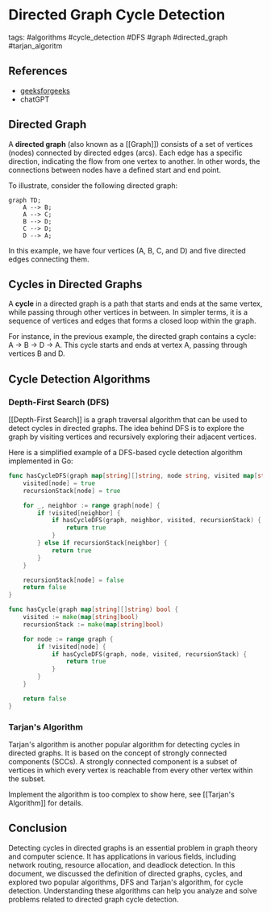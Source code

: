 # Directed Graph Cycle Detection

tags: #algorithms #cycle_detection #DFS #graph #directed_graph #tarjan_algoritm

## References

- [geeksforgeeks](https://www.geeksforgeeks.org/detect-cycle-in-a-graph/)
- chatGPT

## Directed Graph

A **directed graph** (also known as a [[Graph]]) consists of a set of vertices (nodes) connected by directed edges (arcs). Each edge has a specific direction, indicating the flow from one vertex to another. In other words, the connections between nodes have a defined start and end point.

To illustrate, consider the following directed graph:

```mermaid
graph TD;
    A --> B;
    A --> C;
    B --> D;
    C --> D;
    D --> A;

```

In this example, we have four vertices (A, B, C, and D) and five directed edges connecting them.

## Cycles in Directed Graphs

A **cycle** in a directed graph is a path that starts and ends at the same vertex, while passing through other vertices in between. In simpler terms, it is a sequence of vertices and edges that forms a closed loop within the graph.

For instance, in the previous example, the directed graph contains a cycle: A -> B -> D -> A. This cycle starts and ends at vertex A, passing through vertices B and D.

## Cycle Detection Algorithms

### Depth-First Search (DFS)

[[Depth-First Search]] is a graph traversal algorithm that can be used to detect cycles in directed graphs. The idea behind DFS is to explore the graph by visiting vertices and recursively exploring their adjacent vertices.

Here is a simplified example of a DFS-based cycle detection algorithm implemented in Go:

```go
func hasCycleDFS(graph map[string][]string, node string, visited map[string]bool, recursionStack map[string]bool) bool {
	visited[node] = true
	recursionStack[node] = true

	for _, neighbor := range graph[node] {
		if !visited[neighbor] {
			if hasCycleDFS(graph, neighbor, visited, recursionStack) {
				return true
			}
		} else if recursionStack[neighbor] {
			return true
		}
	}

	recursionStack[node] = false
	return false
}

func hasCycle(graph map[string][]string) bool {
	visited := make(map[string]bool)
	recursionStack := make(map[string]bool)

	for node := range graph {
		if !visited[node] {
			if hasCycleDFS(graph, node, visited, recursionStack) {
				return true
			}
		}
	}

	return false
}
```

### Tarjan's Algorithm

Tarjan's algorithm is another popular algorithm for detecting cycles in directed graphs. It is based on the concept of strongly connected components (SCCs). A strongly connected component is a subset of vertices in which every vertex is reachable from every other vertex within the subset.

Implement the algorithm is too complex to show here, see [[Tarjan's Algorithm]] for details.

## Conclusion

Detecting cycles in directed graphs is an essential problem in graph theory and computer science. It has applications in various fields, including network routing, resource allocation, and deadlock detection. In this document, we discussed the definition of directed graphs, cycles, and explored two popular algorithms, DFS and Tarjan's algorithm, for cycle detection. Understanding these algorithms can help you analyze and solve problems related to directed graph cycle detection.
